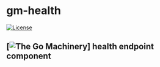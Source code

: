 # gm-health
[![License](https://img.shields.io/:license-MIT-green.svg)](https://opensource.org/licenses/MIT)
## [![The Go Machinery](https://img.shields.io/:GO-machinery-red.svg)] health endpoint component

